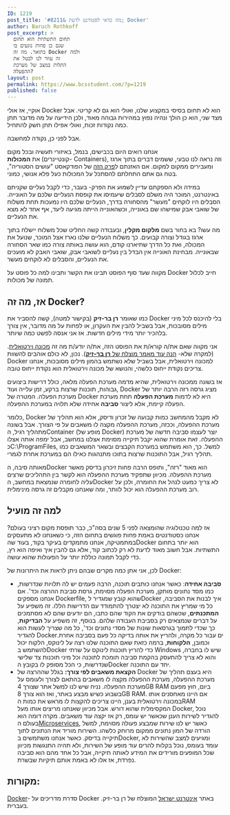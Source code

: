 ```yaml
---
ID: 1219
post_title: 'מה כדאי לסטודנט לדעת &#8211; Docker'
author: Baruch Rothkoff
post_excerpt: >
  תחום התשתיות הוא תחום
  שגם כן פחות נוגעים בו
  בתואר. מה זה Docker ולמה
  זה עוזר לנו לבטל את
  התלות במצב של מערכת
  ההפעלה?
layout: post
permalink: https://www.bcsstudent.com/?p=1219
published: false
---
```

<!-- wp:block {"ref":835} /-->

<!-- wp:paragraph -->

אוקיי, אז אולי Docker הוא לא תחום בסיסי במקצוע שלנו, ואולי הוא גם לא קריטי. אבל מצד שני, הוא כן הולך ונהיה נפוץ במהירות גבוהה מאוד, ולכן הידיעה על מה מדובר תתן כמה נקודות זכות, ואולי אפילו תתן חשק להתחיל.

אבל לפני כן, נקודה למחשבה.

אנחנו רואים היום בכבישים, בנמל, באיזורי תעשיה ובכל מקום את <strong>המכולות </strong>(קונטיינרים- Containers), וזה נראה לנו טבעי, ששמים דברים בתוך ארגז ומעבירים ממקום למקום. אם האזנתם ל<a href="https://www.ranlevi.com/2017/03/09/osim_historia_ep212_containers_part1/" target="_blank" rel="noopener noreferrer">פרק הזה</a> של הפודקאסט "עושים הסטוריה", בטח גם אתם התחלתם להסתכל על המכולות כעל פלא אנושי, כמוני.

במידה ולא הספקתם עדיין לשמוע את הפרק- בעבר, כדי לקבל נעליים שקניתם באינטרנט, המוכר היה משלם לסבלים שיעמיסו את קופסת הנעליים שלכם על האונייה. הסבלים היו לוקחים "מעשר" מהסחורה בדרך, הנעליים שלכם היו נמעכות תחת משלוח של שואבי אבק שמישהו שם באונייה, וכשהאונייה הייתה מגיעה ליעד, אף אחד לא מצא את הנעליים.

מה עשו?
בא בחור בשם <strong>מלקום מקלין</strong>, ובעבודה קשה החליט שכל משלוח יישלח בתוך ארגז בגודל וצורה קבועים. כך משלוח הנעליים שלנו נארז אצל המוכר, שנועל את המכולה, ואת כל הדרך שתיארנו קודם, הוא עושה באותה צורה כמו שאר הסחורה שבאונייה. מבחינת האונייה אין הבדל בין נעליים לשואבי אבק, שואבי האבק לא מועכים את הנעליים, והסבלים לא לוקחים מעשר.

מקווה שעד סוף הפוסט תבינו את הקשר ותבינו למה כל פוסט על Docker חייב לכלול תמונה של מכולות.

<!-- /wp:paragraph -->

<!-- wp:heading -->
<h2>אז, מה זה Docker?</h2>
<!-- /wp:heading -->

<!-- wp:paragraph -->

כמו שאומר <strong>רן בר-זיק</strong> (בקישור למטה), קשה להסביר את Docker בלי להיכנס לכל מיני מילים מסובכות, אבל בשביל להבין את העקרון, או לפחות על מה מדובר, אין צורך בלהכיר יותר מידי מילים חדשות. אז אני אנסה לפשט כמה שיותר.

<!-- /wp:paragraph -->

<!-- wp:paragraph -->

אני מקווה שאם את/ה קורא/ת את הפוסט הזה, את/ה יודע/ת מה זה <a href="###vm">מכונה וירטואלית</a>. (למקרה שלא- <a href="https://internet-israel.com/%D7%A4%D7%99%D7%AA%D7%95%D7%97-%D7%90%D7%99%D7%A0%D7%98%D7%A8%D7%A0%D7%98/%D7%91%D7%A0%D7%99%D7%99%D7%AA-%D7%90%D7%AA%D7%A8%D7%99-%D7%90%D7%99%D7%A0%D7%98%D7%A8%D7%A0%D7%98-%D7%9C%D7%9E%D7%A4%D7%AA%D7%97%D7%99%D7%9D/%D7%90%D7%99%D7%9A-%D7%9E%D7%AA%D7%A7%D7%99%D7%A0%D7%99%D7%9D-virtual-machine/" target="_blank" rel="noreferrer noopener" aria-label="הנה עוד מאמר מוצלח של רן בר-זיק (opens in a new tab)">הנה עוד מאמר מוצלח של </a><strong><a href="https://internet-israel.com/%D7%A4%D7%99%D7%AA%D7%95%D7%97-%D7%90%D7%99%D7%A0%D7%98%D7%A8%D7%A0%D7%98/%D7%91%D7%A0%D7%99%D7%99%D7%AA-%D7%90%D7%AA%D7%A8%D7%99-%D7%90%D7%99%D7%A0%D7%98%D7%A8%D7%A0%D7%98-%D7%9C%D7%9E%D7%A4%D7%AA%D7%97%D7%99%D7%9D/%D7%90%D7%99%D7%9A-%D7%9E%D7%AA%D7%A7%D7%99%D7%A0%D7%99%D7%9D-virtual-machine/" target="_blank" rel="noreferrer noopener" aria-label="הנה עוד מאמר מוצלח של רן בר-זיק (opens in a new tab)">רן בר-זיק</a></strong>). נכון, לא כולם אוהבים להשוות Docker למכונה וירטואלית, אבל בשביל שלא נשתמש בהמון מילים מסובכות, אנחנו צריכים נקודת ייחוס כלשהי, והנושא של מכונה וירטואלית הוא נקודת ייחוס טובה.

<!-- /wp:paragraph -->

<!-- wp:paragraph -->

אז בשונה ממכונה וירטואלית, שהיא מדמה מערכת הפעלה מלאה, כולל דרישות ביצועים גבוהות, תוכנות שרצות ברקע, זמן עלייה ועוד, Docker מציג גרסה רזה הרבה יותר של מערכת הפעלה. המטרה של Docker היא לא לדמות <strong>מערכת הפעלה</strong> תחת מערכת הפעלה קיימת, אלא ליצור <strong>סביבה</strong> אחידה שלא תלויה במערכת ההפעלה.

<!-- /wp:paragraph -->

<!-- wp:paragraph -->

כלומר, Docker לא מקבל מהמחשב כמות קבועה של זכרון ודיסק, אלא הוא תהליך של מערכת ההפעלה, וככזה, מערכת ההפעלה מקצה לו משאבים על פי הצורך. אבל בשונה מתהליך רגיל, הContainer (מופע של Docker) יוצר לעצמו סביבה חדשה של מערכת ההפעלה. זאת אומרת שהוא יקבל תיקייה מסוימת אצלנו במחשב, אבל ימפה אותה אצלו כC:\ProgramFiles, למשל. כך, הוא משתמש במערכת הקבצים ובשאר המשאבים כמו תהליך רגיל, אבל התוכנות שרצות בתוכו מתנהגות כאילו הם במערכת אחרת לגמרי.

<!-- /wp:paragraph -->

<!-- wp:paragraph -->

מאותה סיבה, הDocker הוא מאוד "רזה", ותופס הרבה פחות זיכרון בדיסק מאשר מערכת ההפעלה. מכיוון שתפקיד מערכת ההפעלה הוא לקשר בין התהליכים שרצים עליה לחומרה שנמצאת במחשב, הDocker לא צריך כמעט לנהל את החומרה, ולכן על רוב מערכת ההפעלה הוא יכול לוותר, ומה שאנחנו מקבלים זה גרסה מינימלית.

<!-- /wp:paragraph -->

<!-- wp:heading -->
<h2>למה זה מועיל</h2>
<!-- /wp:heading -->

<!-- wp:paragraph -->

אז למה טכנולוגיה שהומצאה לפני 5 שנים בסה"כ, כבר תופסת מקום רציני בעולם? אנחנו כסטודנטים באמת פחות פוגשים בתחום הזה, כי כשאנחנו לא מתעסקים במתמטיקה, אנחנו מתמקדים בעיקר בקוד, בעוד שהDocker הוא יותר בתחום התשתיות. אבל חשוב מאוד לדעת לא רק לכתוב קוד, אלא גם להבין איך ואיפה הוא רץ, כדי לקבל תמונה כוללת יותר על הפעולות שהוא עושה.

<!-- /wp:paragraph -->

<!-- wp:paragraph -->

לכן, אני אתן כמה מקרים שבהם ניתן לראות את היתרונות של Docker:

<!-- /wp:paragraph -->

<!-- wp:list -->
<ul>
 	<li><strong>סביבה אחידה</strong>:
כאשר אנחנו כותבים תוכנה, הרבה פעמים יש לה תלויות שנדרשות, כמו מסד נתונים מותקן, מערכת הפעלה מסוימת, גרסת סביבת ההרצה וכד'. אם אנחנו מספקים Dockerfile, שהוא קובץ שמגדיר לDocker איך לבנות את הסביבה, כל מי שמריץ את התוכנה לא יצטרך להתמודד עם הדרישות הללו.
זה משפיע על <strong>המתכנתים</strong>, שכשהם בודקים את הקוד שהם כתבו, הם יודעים שהם לא מסתמכים על דברים שנמצאים רק בסביבת העבודה שלהם.
בנוסף, זה משפיע על <strong>הבדיקות</strong>, כך שכדי לתמוך בגרסאות שונות של מסדי נתונים וכד', כל מה שצריך לעשות הוא להגדיר Dockerים עבור כל מקרה, ולהריץ את אותה בדיקה כל פעם בסביבה אחרת.
וכמובן, <strong>הלקוחות</strong>, ברמה כזאת שאם התוכנה שלנו רצה על לינוקס, הלקוח יכול להשתמש בDocker כדי להריץ תוכנות לינוקס על שרתי Windows שיש לו בחברה, והוא לא צריך להתעסק בהקמת סביבה תומכת לתוכנה וכל מיני תוכנות צד שלישי שנדרשות, כי הכל מסופק לו בקובץ הDocker יחד עם התוכנה.</li>
 	<li><strong>הקצאת משאבים לפי צורך:</strong>
בגלל שההרצה של Docker היא בעצם תהליך של מערכת ההפעלה, מערכת ההפעלה מקצה לו משאבים בהתאם לצורך ולעומס על מערכת ההפעלה.
נניח שיש לנו למשל אתר שצורך 4GB RAM ביום, חוץ מפעם בשבוע כשיש מבצע באתר, ואז הוא צורך 8GB RAM. אם היינו מאחסנים אותו במכונה וירטואלית בענן, היינו צריכים להקצות לו מראש את כמות הRAM המקסימלית שהוא דורש. אבל מכיוון שאנחנו מריצים אותו מעל Docker, נוכל להגדיר לשירות הענן שכאשר יש עומס, רק אז יקצה עוד משאבים.
מקרה דומה הוא בעולם ה<a href="###microservice">Microservices</a>, כאשר יש לנו שירות שמבצע פעולה מסוימת, למשל הורדה של המון נתונים ממקום מרוחק כלשהו. השירות מוריד את הנתונים לתוך תיקייה בדיסק. כאשר אנחנו משתמשים בDocker, ומגיעים למצב שהשירות לא עומד בעומס, נוכל בקלות להרים עוד מופע של השירות, ולא תהיה התנגשות מכיוון שכל המופעים מורידים את המידע לאותה תיקייה, אבל כל אחד מהם הוא סביבה נפרדת, אז אלו לא באמת אותם תיקיות שבשרת.</li>
</ul>
<!-- /wp:list -->

<!-- wp:paragraph -->

<!-- /wp:paragraph -->

<!-- wp:heading -->
<h2>מקורות:</h2>
<!-- /wp:heading -->

<!-- wp:paragraph -->

<a href="https://internet-israel.com/%D7%9E%D7%93%D7%A8%D7%99%D7%9B%D7%99%D7%9D/docker/docker-%D7%94%D7%A7%D7%93%D7%9E%D7%94/" target="_blank" rel="noreferrer noopener" aria-label="Docker (opens in a new tab)">Docker</a>- סדרת מדריכים על Docker באתר <a href="https://internet-israel.com" target="_blank" rel="noreferrer noopener" aria-label="אינטרנט ישראל (opens in a new tab)">אינטרנט ישראל</a> המוצלח של רן בר-זיק. בעברית.